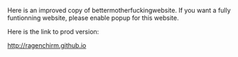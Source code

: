 Here is an improved copy of bettermotherfuckingwebsite.
If you want a fully funtionning website, please enable popup for this website.

Here is the link to prod version:

http://ragenchirm.github.io
